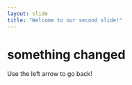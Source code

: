 ```yaml
---
layout: slide
title: "Welcome to our second slide!"
---
```

# something changed
Use the left arrow to go back!
